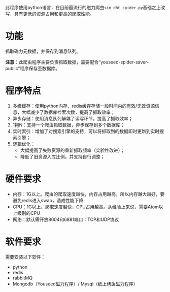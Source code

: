 

此程序使用python语言，在目前最流行的磁力爬虫`sim_dht_spider.py`基础之上改写，具有更低的资源占用和更高的爬取性能。

# 功能 #

抓取磁力元数据，并保存到消息队列。

**注意**：此爬虫程序主要负责抓取数据，需要配合“youseed-spider-saver-public”程序保存至数据库。

# 程序特点 #

1. 多级缓存：使用python内存、redis缓存存储一段时间内的有效/无效资源信息，大幅减少了数据库检索次数，提高了抓取效率；
2. 异步存储：使用消息队列解耦了读写环节，提高了抓取效率；
3. 1拖N：支持一个爬虫抓取数据，异步保存到多个数据库；
3. 实时索引：增加了对搜索引擎的支持，可以将抓取到的数据即时更新到实时搜索引擎；
4. 逻辑优化：
	- 大幅提高了失败资源的重新抓取频率（实验性改进）；
	- 降低了旧资源入库比例，并支持自行调整；


# 硬件要求 #

- 内存：1G以上。爬虫的爬取速度越快，内存占用越高，所以内存越大越好，要避免redis进入swap，造成性能下降
- CPU：1G以上。爬取速度越快，CPU占用越高。从经验上来说，需要Atom以上级别的CPU
- 网络：默认需开放8004和6881端口：TCP和UDP协议


# 软件要求 #

需要安装以下软件：

- python
- redis
- rabbitMQ
- Mongodb（Youseed磁力程序）/ Mysql（纸上烤鱼磁力程序）